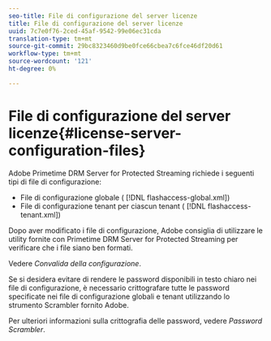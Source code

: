 ```yaml
---
seo-title: File di configurazione del server licenze
title: File di configurazione del server licenze
uuid: 7c7e0f76-2ced-45af-9542-99e06ec31cda
translation-type: tm+mt
source-git-commit: 29bc8323460d9be0fce66cbea7c6fce46df20d61
workflow-type: tm+mt
source-wordcount: '121'
ht-degree: 0%

---
```



# File di configurazione del server licenze{#license-server-configuration-files}

 Adobe Primetime DRM Server for Protected Streaming richiede i seguenti tipi di file di configurazione:

* File di configurazione globale ( [!DNL flashaccess-global.xml])
* File di configurazione tenant per ciascun tenant ( [!DNL flashaccess-tenant.xml])

Dopo aver modificato i file di configurazione,  Adobe consiglia di utilizzare le utility fornite con Primetime DRM Server for Protected Streaming per verificare che i file siano ben formati.

Vedere *Convalida della configurazione*.

Se si desidera evitare di rendere le password disponibili in testo chiaro nei file di configurazione, è necessario crittografare tutte le password specificate nei file di configurazione globali e tenant utilizzando lo strumento Scrambler fornito  Adobe.

Per ulteriori informazioni sulla crittografia delle password, vedere *Password Scrambler*.

